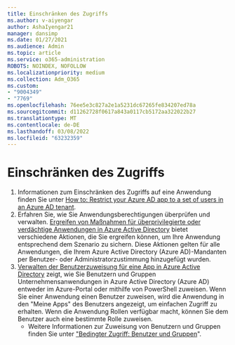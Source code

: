 ```yaml
---
title: Einschränken des Zugriffs
ms.author: v-aiyengar
author: AshaIyengar21
manager: dansimp
ms.date: 01/27/2021
ms.audience: Admin
ms.topic: article
ms.service: o365-administration
ROBOTS: NOINDEX, NOFOLLOW
ms.localizationpriority: medium
ms.collection: Adm_O365
ms.custom:
- "9004349"
- "7769"
ms.openlocfilehash: 76ee5e3c827a2e1a5231dc67265fe834207ed78a
ms.sourcegitcommit: d11262728f0617a843a0117cb5172aa322022b27
ms.translationtype: MT
ms.contentlocale: de-DE
ms.lasthandoff: 03/08/2022
ms.locfileid: "63232359"
---
```

# <a name="restricting-access"></a>Einschränken des Zugriffs

1. Informationen zum Einschränken des Zugriffs auf eine Anwendung finden Sie unter [How to: Restrict your Azure AD app to a set of users in an Azure AD tenant](https://docs.microsoft.com/azure/active-directory/develop/howto-restrict-your-app-to-a-set-of-users).
1. Erfahren Sie, wie Sie Anwendungsberechtigungen überprüfen und verwalten. [Ergreifen von Maßnahmen für überprivilegierte oder verdächtige Anwendungen in Azure Active Directory](https://docs.microsoft.com/azure/active-directory/manage-apps/manage-application-permissions#control-access-to-an-application) bietet verschiedene Aktionen, die Sie ergreifen können, um Ihre Anwendung entsprechend dem Szenario zu sichern. Diese Aktionen gelten für alle Anwendungen, die Ihrem Azure Active Directory (Azure AD)-Mandanten per Benutzer- oder Administratorzustimmung hinzugefügt wurden.
1. [Verwalten der Benutzerzuweisung für eine App in Azure Active Directory](https://docs.microsoft.com/azure/active-directory/manage-apps/assign-user-or-group-access-portal#configure-an-application-to-require-user-assignment) zeigt, wie Sie Benutzern und Gruppen Unternehmensanwendungen in Azure Active Directory (Azure AD) entweder im Azure-Portal oder mithilfe von PowerShell zuweisen. Wenn Sie einer Anwendung einen Benutzer zuweisen, wird die Anwendung in den "Meine Apps" des Benutzers angezeigt, um einfachen Zugriff zu erhalten. Wenn die Anwendung Rollen verfügbar macht, können Sie dem Benutzer auch eine bestimmte Rolle zuweisen.
    - Weitere Informationen zur Zuweisung von Benutzern und Gruppen finden Sie unter ["Bedingter Zugriff: Benutzer und Gruppen](https://docs.microsoft.com/azure/active-directory/conditional-access/concept-conditional-access-users-groups)".
